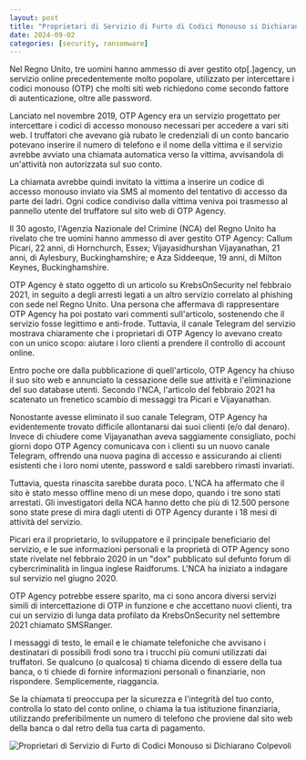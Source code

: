 ```yaml
---
layout: post
title: "Proprietari di Servizio di Furto di Codici Monouso si Dichiarano Colpevoli"
date: 2024-09-02
categories: [security, ransomware]
---
```


Nel Regno Unito, tre uomini hanno ammesso di aver gestito otp[.]agency, un servizio online precedentemente molto popolare, utilizzato per intercettare i codici monouso (OTP) che molti siti web richiedono come secondo fattore di autenticazione, oltre alle password. 

Lanciato nel novembre 2019, OTP Agency era un servizio progettato per intercettare i codici di accesso monouso necessari per accedere a vari siti web. I truffatori che avevano già rubato le credenziali di un conto bancario potevano inserire il numero di telefono e il nome della vittima e il servizio avrebbe avviato una chiamata automatica verso la vittima, avvisandola di un'attività non autorizzata sul suo conto.

La chiamata avrebbe quindi invitato la vittima a inserire un codice di accesso monouso inviato via SMS al momento del tentativo di accesso da parte dei ladri. Ogni codice condiviso dalla vittima veniva poi trasmesso al pannello utente del truffatore sul sito web di OTP Agency.

Il 30 agosto, l'Agenzia Nazionale del Crimine (NCA) del Regno Unito ha rivelato che tre uomini hanno ammesso di aver gestito OTP Agency: Callum Picari, 22 anni, di Hornchurch, Essex; Vijayasidhurshan Vijayanathan, 21 anni, di Aylesbury, Buckinghamshire; e Aza Siddeeque, 19 anni, di Milton Keynes, Buckinghamshire.

OTP Agency è stato oggetto di un articolo su KrebsOnSecurity nel febbraio 2021, in seguito a degli arresti legati a un altro servizio correlato al phishing con sede nel Regno Unito. Una persona che affermava di rappresentare OTP Agency ha poi postato vari commenti sull'articolo, sostenendo che il servizio fosse legittimo e anti-frode. Tuttavia, il canale Telegram del servizio mostrava chiaramente che i proprietari di OTP Agency lo avevano creato con un unico scopo: aiutare i loro clienti a prendere il controllo di account online.

Entro poche ore dalla pubblicazione di quell'articolo, OTP Agency ha chiuso il suo sito web e annunciato la cessazione delle sue attività e l'eliminazione del suo database utenti. Secondo l'NCA, l'articolo del febbraio 2021 ha scatenato un frenetico scambio di messaggi tra Picari e Vijayanathan.

Nonostante avesse eliminato il suo canale Telegram, OTP Agency ha evidentemente trovato difficile allontanarsi dai suoi clienti (e/o dal denaro). Invece di chiudere come Vijayanathan aveva saggiamente consigliato, pochi giorni dopo OTP Agency comunicava con i clienti su un nuovo canale Telegram, offrendo una nuova pagina di accesso e assicurando ai clienti esistenti che i loro nomi utente, password e saldi sarebbero rimasti invariati.

Tuttavia, questa rinascita sarebbe durata poco. L'NCA ha affermato che il sito è stato messo offline meno di un mese dopo, quando i tre sono stati arrestati. Gli investigatori della NCA hanno detto che più di 12.500 persone sono state prese di mira dagli utenti di OTP Agency durante i 18 mesi di attività del servizio.

Picari era il proprietario, lo sviluppatore e il principale beneficiario del servizio, e le sue informazioni personali e la proprietà di OTP Agency sono state rivelate nel febbraio 2020 in un "dox" pubblicato sul defunto forum di cybercriminalità in lingua inglese Raidforums. L'NCA ha iniziato a indagare sul servizio nel giugno 2020.

OTP Agency potrebbe essere sparito, ma ci sono ancora diversi servizi simili di intercettazione di OTP in funzione e che accettano nuovi clienti, tra cui un servizio di lunga data profilato da KrebsOnSecurity nel settembre 2021 chiamato SMSRanger. 

I messaggi di testo, le email e le chiamate telefoniche che avvisano i destinatari di possibili frodi sono tra i trucchi più comuni utilizzati dai truffatori. Se qualcuno (o qualcosa) ti chiama dicendo di essere della tua banca, o ti chiede di fornire informazioni personali o finanziarie, non rispondere. Semplicemente, riaggancia.

Se la chiamata ti preoccupa per la sicurezza e l'integrità del tuo conto, controlla lo stato del conto online, o chiama la tua istituzione finanziaria, utilizzando preferibilmente un numero di telefono che proviene dal sito web della banca o dal retro della tua carta di pagamento.

![Proprietari di Servizio di Furto di Codici Monouso si Dichiarano Colpevoli](/PirateSec/assets/images/2024-09-02-owners-of-1-time-passcode-theft-service-plead-guilty.png)
